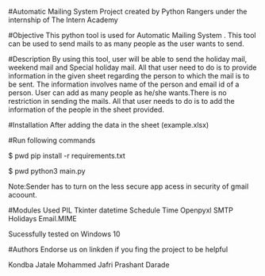 #Automatic Mailing System
Project created by Python Rangers under the internship of The Intern Academy

#Objective
This python tool is used for Automatic Mailing System . This tool can be used to send mails to as many people as the user wants to send.

#Description
By using this tool, user will be able to send the holiday mail, weekend mail and Special holiday mail. All that user need to do is to provide information in the given sheet regarding the person to which the mail is to be sent. The information involves name of the person and email id of a person. User can add as many people as he/she wants.There is no restriction in sending the mails. All that user needs to do is to add the information of the people in the sheet provided.

#Installation
After adding the data in the sheet (example.xlsx)

#Run following commands

$ pwd pip install -r requirements.txt

$ pwd python3 main.py

Note:Sender has to turn on the less secure app acess in security of gmail acoount.
 
#Modules Used
PIL
Tkinter
datetime
Schedule
Time
Openpyxl
SMTP 
Holidays
Email.MIME

Sucessfully tested on Windows 10

#Authors
Endorse us on linkden if you fing the project to be helpful

Kondba Jatale
Mohammed Jafri
Prashant Darade


